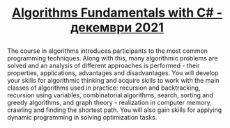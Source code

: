 # <p align="center"><a href="https://softuni.bg/trainings/3637/algorithms-fundamentals-with-c-sharp-december-2021#lesson-36719"> Algorithms Fundamentals with C# - декември 2021 <a/><p>

The course in algorithms introduces participants to the most common programming techniques. Along with this, many algorithmic problems are solved and an analysis of different approaches is performed - their properties, applications, advantages and disadvantages. You will develop your skills for algorithmic thinking and acquire skills to work with the main classes of algorithms used in practice: recursion and backtracking, recursion using variables, combinatorial algorithms, search, sorting and greedy algorithms, and graph theory - realization in computer memory, crawling and finding the shortest path. You will also gain skills for applying dynamic programming in solving optimization tasks.
